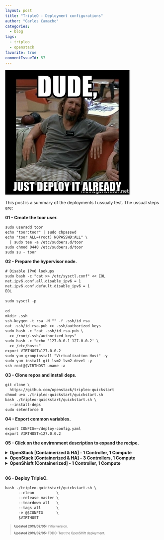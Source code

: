 ```yaml
---
layout: post
title: "TripleO - Deployment configurations"
author: "Carlos Camacho"
categories:
  - blog
tags:
  - tripleo
  - openstack
favorite: true
commentIssueId: 57
---
```



![](/static/dude-just-deploy-it-already.jpg)

This post is a summary of the deployments I ussualy test.
The ussual steps are:

__01 - Create the toor user.__

```
sudo useradd toor
echo "toor:toor" | sudo chpasswd
echo "toor ALL=(root) NOPASSWD:ALL" \
  | sudo tee -a /etc/sudoers.d/toor
sudo chmod 0440 /etc/sudoers.d/toor
sudo su - toor
```

__02 - Prepare the hypervisor node.__


```
# Disable IPv6 lookups
sudo bash -c "cat >> /etc/sysctl.conf" << EOL
net.ipv6.conf.all.disable_ipv6 = 1
net.ipv6.conf.default.disable_ipv6 = 1
EOL

sudo sysctl -p

cd
mkdir .ssh
ssh-keygen -t rsa -N "" -f .ssh/id_rsa
cat .ssh/id_rsa.pub >> .ssh/authorized_keys
sudo bash -c "cat .ssh/id_rsa.pub \
  >> /root/.ssh/authorized_keys"
sudo bash -c "echo '127.0.0.1 127.0.0.2' \
  >> /etc/hosts"
export VIRTHOST=127.0.0.2
sudo yum groupinstall "Virtualization Host" -y
sudo yum install git lvm2 lvm2-devel -y
ssh root@$VIRTHOST uname -a
```

__03 - Clone repos and install deps.__


```
git clone \
  https://github.com/openstack/tripleo-quickstart
chmod u+x ./tripleo-quickstart/quickstart.sh
bash ./tripleo-quickstart/quickstart.sh \
  --install-deps
sudo setenforce 0
```

__04 - Export common variables.__

```
export CONFIG=~/deploy-config.yaml
export VIRTHOST=127.0.0.2
```

__05 - Click on the environment description to expand the recipe.__


<details>
<summary><strong>OpenStack [Containerized & HA] - 1 Controller, 1 Compute</strong></summary>
<div class="highlighter-rouge"><div class="highlight"><pre class="highlight"><code>
cat > $CONFIG << EOF
overcloud_nodes:
  - name: control_0
    flavor: control
    virtualbmc_port: 6230
  - name: compute_0
    flavor: compute
    virtualbmc_port: 6231
node_count: 2
containerized_overcloud: true
delete_docker_cache: true
enable_pacemaker: true
run_tempest: false
extra_args: >-
  --libvirt-type qemu
  --ntp-server pool.ntp.org
  -e /usr/share/openstack-tripleo-heat-templates/environments/docker-ha.yaml
EOF
</code></pre></div></div>
</details>

<details>
<summary><strong>OpenStack [Containerized & HA] - 3 Controllers, 1 Compute</strong></summary>
<div class="highlighter-rouge"><div class="highlight"><pre class="highlight"><code>
cat > $CONFIG << EOF
overcloud_nodes:
  - name: control_0
    flavor: control
    virtualbmc_port: 6230
  - name: control_1
    flavor: control
    virtualbmc_port: 6231
  - name: control_2
    flavor: control
    virtualbmc_port: 6232
  - name: compute_1
    flavor: compute
    virtualbmc_port: 6233
node_count: 4
containerized_overcloud: true
delete_docker_cache: true
enable_pacemaker: true
run_tempest: false
extra_args: >-
  --libvirt-type qemu
  --ntp-server pool.ntp.org
  --control-scale 3
  --compute-scale 1
  -e /usr/share/openstack-tripleo-heat-templates/environments/docker-ha.yaml
EOF
</code></pre></div></div>
</details>







<details>
<summary><strong>OpenShisft [Containerized] - 1 Controller, 1 Compute</strong></summary>
<div class="highlighter-rouge"><div class="highlight"><pre class="highlight"><code>
cat > $CONFIG << EOF
# Original from https://github.com/openstack/tripleo-quickstart/blob/master/config/general_config/featureset033.yml
composable_scenario: scenario009-multinode.yaml
deployed_server: true

network_isolation: false
enable_pacemaker: false
overcloud_ipv6: false
containerized_undercloud: true
containerized_overcloud: true

# This enables TLS for the undercloud which will also make haproxy bind to the
# configured public-vip and admin-vip.
undercloud_generate_service_certificate: false
undercloud_enable_validations: false

# This enables the deployment of the overcloud with SSL.
ssl_overcloud: false

# Centos Virt-SIG repo for atomic package
add_repos:
  # NOTE(trown) The atomic package from centos-extras does not work for
  # us but its version is higher than the one from the virt-sig. Hence,
  # using priorities to ensure we get the virt-sig package.
  - type: package
    pkg_name: yum-plugin-priorities
  - type: generic
    reponame: quickstart-centos-paas
    filename: quickstart-centos-paas.repo
    baseurl: https://cbs.centos.org/repos/paas7-openshift-origin311-candidate/x86_64/os/
  - type: generic
    reponame: quickstart-centos-virt-container
    filename: quickstart-centos-virt-container.repo
    baseurl: https://cbs.centos.org/repos/virt7-container-common-candidate/x86_64/os/
    includepkgs:
      - atomic
    priority: 1

extra_args: ''

container_args: >-
  {% if release in ['pike','queens'] -%}
  -e {{ overcloud_templates_path }}/environments/docker.yaml
  {%- endif -%}
  {% if release in ['ocata', 'pike', 'queens', 'rocky'] %}
  -e {{ working_dir }}/containers-default-parameters.yaml
  {% else %}
  -e {{ working_dir }}/containers-prepare-parameter.yaml
  {% endif %}
  -e {{ overcloud_templates_path }}/environments/openshift.yaml
# NOTE(mandre) use container images mirrored on the dockerhub to take advantage
# of the proxy setup by openstack infra
docker_openshift_etcd_namespace: docker.io/{{ docker_registry_namespace }}
docker_openshift_cluster_monitoring_namespace: docker.io/tripleomaster
docker_openshift_cluster_monitoring_image: coreos-cluster-monitoring-operator
docker_openshift_configmap_reload_namespace: docker.io/tripleomaster
docker_openshift_configmap_reload_image: coreos-configmap-reload
docker_openshift_prometheus_operator_namespace: docker.io/tripleomaster
docker_openshift_prometheus_operator_image: coreos-prometheus-operator
docker_openshift_prometheus_config_reload_namespace: docker.io/tripleomaster
docker_openshift_prometheus_config_reload_image: coreos-prometheus-config-reloader
docker_openshift_kube_rbac_proxy_namespace: docker.io/tripleomaster
docker_openshift_kube_rbac_proxy_image: coreos-kube-rbac-proxy
docker_openshift_kube_state_metrics_namespace: docker.io/tripleomaster
docker_openshift_kube_state_metrics_image: coreos-kube-state-metrics

deploy_steps_ansible_workflow: true
config_download_args: >-
  -e {{ working_dir }}/config-download.yaml
  --disable-validations
  --verbose
composable_roles: true

overcloud_roles:
  - name: Controller
    CountDefault: 1
    tags:
      - primary
      - controller
    networks:
      - External
      - InternalApi
      - Storage
      - StorageMgmt
      - Tenant
  - name: Compute
    CountDefault: 0
    tags:
      - compute
    networks:
      - External
      - InternalApi
      - Storage
      - StorageMgmt
      - Tenant

# Tempest configuration, keep always at the end of the file
# Run tempest in containers when at least undercloud is containerized
tempest_format: >-
  {% if containerized_undercloud|bool -%}
  container
  {%- else -%}
  packages
  {%- endif -%}
# If `run_tempest` is `true`, run tempests tests, otherwise do not
# run them.
tempest_config: false
test_ping: false
run_tempest: false
EOF
</code></pre></div></div>
</details>
<br/>



__06 - Deploy TripleO.__

```
bash ./tripleo-quickstart/quickstart.sh \
      --clean          \
      --release master \
      --teardown all   \
      --tags all       \
      -e @$CONFIG      \
      $VIRTHOST
```

<div style="font-size:10px">
  <blockquote>
    <p><strong>Updated 2019/02/05:</strong> Initial version.</p>
    <p><strong>Updated 2019/02/05:</strong> TODO: Test the OpenSHift deployment.</p>
  </blockquote>
</div>
